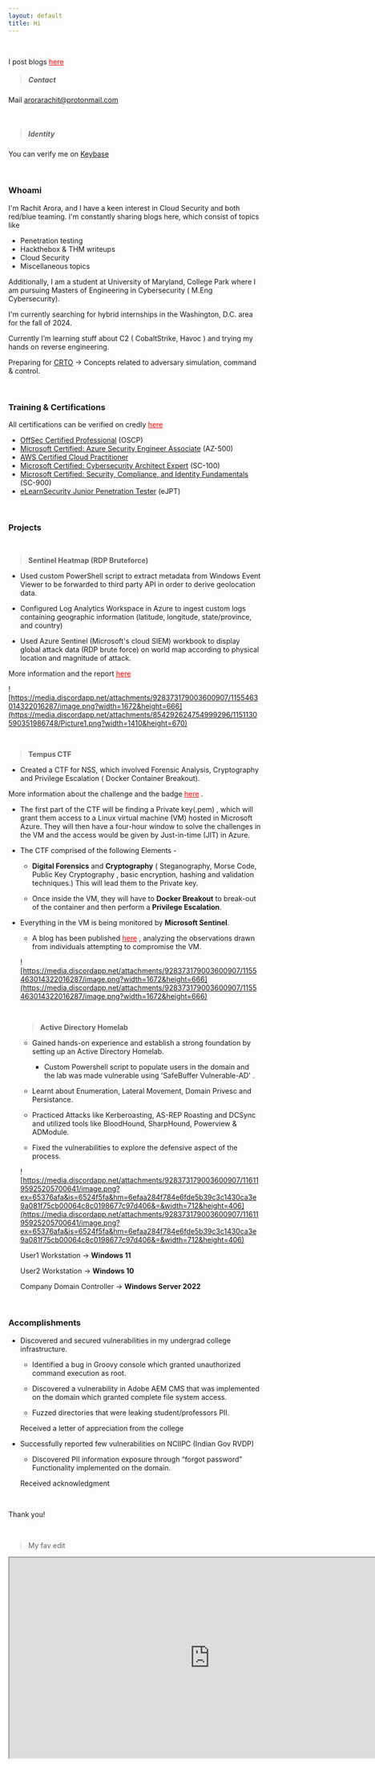 ```yaml
---
layout: default
title: Hi
---
```

<br>

I post blogs <a href="/blog" style="color:red;" rel="noopener">here</a> 
<br>


>    ##### Contact

<!-- Add icon library -->
<link rel="stylesheet" href="https://cdnjs.cloudflare.com/ajax/libs/font-awesome/4.7.0/css/font-awesome.min.css">



Mail <a href = "mailto:admin@arorarachit.com" target="_blank" rel="noopener"> arorarachit@protonmail.com </a>

<!-- Add font awesome icons -->
<a href="#" class="fa fa-twitter" href = "https://twitter.com/rach1tarora" target="_blank" rel="noopener" ></a> &nbsp; 
<a href="#" class="fa fa-steam" href = "https://steamcommunity.com/id/JediMindTr1cks" target="_blank" rel="noopener" ></a> &nbsp; 
<a href="#" class="fa fa-github" href = "https://github.com/rach1tarora" target="_blank" rel="noopener" ></a> &nbsp; 
<a href="#" class="fa fa-linkedin" href = "https://www.linkedin.com/in/rach1tarora/" target="_blank" rel="noopener" ></a> &nbsp; 

> ##### Identity

You can verify me on <a href="https://keybase.io/rachitaroraa" target="_blank" rel="noopener">Keybase</a> 




<br>

### Whoami

I'm Rachit Arora, and I have a keen interest in Cloud Security and both red/blue teaming. I'm constantly sharing blogs here, which consist of topics like 

- Penetration testing
- Hackthebox &  THM writeups
- Cloud Security
- Miscellaneous topics

Additionally, I am a student at University of Maryland, College Park where I am pursuing Masters of Engineering in Cybersecurity ( M.Eng Cybersecurity).

I'm currently searching for hybrid internships in the Washington, D.C. area for the fall of 2024.

Currently I’m learning stuff about C2 ( CobaltStrike, Havoc ) and trying my hands on reverse engineering. 

Preparing for [CRTO](https://training.zeropointsecurity.co.uk/courses/red-team-ops) → Concepts related to adversary simulation, command & control.

<br>

### Training & Certifications

All certifications can be verified on credly <a href="https://www.credly.com/users/rachit-arora.6027f270" style="color:red;" rel="noopener">here</a>

- [OffSec Certified Professional](https://www.credential.net/57148f07-f47e-497e-b34f-bb60c6ee28c3#gs.4w8fyh%5C) (OSCP)
- [Microsoft Certified: Azure Security Engineer Associate](https://www.credly.com/badges/1c258de3-a8dc-4586-b6a9-ff4d3a53c9b7) (AZ-500)
- [AWS Certified Cloud Practitioner](https://www.credly.com/badges/5d3ea344-ecf2-4e1e-82ed-ab175733dc48)
- [Microsoft Certified: Cybersecurity Architect Expert](https://www.credly.com/badges/fcfbfadf-81a1-490a-85c0-73ed7d2cebb5) (SC-100)
- [Microsoft Certified: Security, Compliance, and Identity Fundamentals](https://www.credly.com/badges/5b111be7-2ec8-441b-b77a-dbc61460dc7c) (SC-900)
- [eLearnSecurity Junior Penetration Tester](https://verified.elearnsecurity.com/certificates/f61e9c01-e250-4faa-99cb-869382a47ccd) (eJPT)

<br>

### **Projects**

<br>

> **Sentinel Heatmap (RDP Bruteforce)**
    
- Used custom PowerShell script to extract metadata from Windows Event Viewer to be forwarded to third party API in order to derive geolocation data.

- Configured Log Analytics Workspace in Azure to ingest custom logs containing geographic information (latitude, longitude, state/province, and country)

- Used Azure Sentinel (Microsoft's cloud SIEM) workbook to display global attack data (RDP brute force) on world map according to physical location and magnitude of attack.

More information and the report <a href="https://arorarachit.com/blog/sentinel-heatmap-rdp-bruteforce" style="color:red;" rel="noopener">here</a> 

![https://media.discordapp.net/attachments/928373179003600907/1155463014322016287/image.png?width=1672&height=666](https://media.discordapp.net/attachments/854292624754999296/1151130590351986748/Picture1.png?width=1410&height=670)


<br>


> **Tempus CTF**
    
    
- Created a CTF for NSS, which involved Forensic Analysis, Cryptography and Privilege Escalation ( Docker Container Breakout). 

More information about the challenge and the badge <a href="https://www.credly.com/org/noshitsecurity/badge/rage" style="color:red;" rel="noopener">here</a> .

- The first part of the  CTF will be finding a Private key(.pem) , which will grant them access to a Linux virtual machine (VM) hosted in Microsoft Azure.
They will then have a four-hour window to solve the challenges in the VM and the access would be given by Just-in-time (JIT) in Azure.

- The CTF comprised of the following Elements -

    - **Digital Forensics** and **Cryptography** ( Steganography, Morse Code, Public Key Cryptography , basic encryption, hashing and validation techniques.) 
    This will lead them to the Private key.

    - Once inside the VM, they will have to **Docker Breakout** to break-out of the container and then perform a **Privilege Escalation**.

- Everything in the VM is being monitored by **Microsoft Sentinel**.

    - A blog has been published <a href="https://arorarachit.com/blog/azure-sentinel-investigating-incidents" style="color:red;" rel="noopener">here</a> , analyzing the observations drawn from individuals attempting to compromise the VM.
    
    ![https://media.discordapp.net/attachments/928373179003600907/1155463014322016287/image.png?width=1672&height=666](https://media.discordapp.net/attachments/928373179003600907/1155463014322016287/image.png?width=1672&height=666)
    
	<br>

    > **Active Directory Homelab**

    - Gained hands-on experience and establish a strong foundation by setting up an Active Directory Homelab.

        - Custom Powershell script to populate users in the domain and the lab was made vulnerable using 'SafeBuffer Vulnerable-AD' .

    - Learnt about Enumeration, Lateral Movement, Domain Privesc and Persistance.

    - Practiced Attacks like Kerberoasting, AS-REP Roasting and DCSync and utilized tools like BloodHound, SharpHound, Powerview & ADModule.

    - Fixed the vulnerabilities to explore the defensive aspect of the process.
    
    ![https://media.discordapp.net/attachments/928373179003600907/1161195925205700641/image.png?ex=65376afa&is=6524f5fa&hm=6efaa284f784e6fde5b39c3c1430ca3e9a081f75cb00064c8c0198677c97d406&=&width=712&height=406](https://media.discordapp.net/attachments/928373179003600907/1161195925205700641/image.png?ex=65376afa&is=6524f5fa&hm=6efaa284f784e6fde5b39c3c1430ca3e9a081f75cb00064c8c0198677c97d406&=&width=712&height=406)
    
    User1 Workstation → **Windows 11**
    
    User2 Workstation → **Windows 10**
    
    Company Domain Controller → **Windows Server 2022**
    
<br>

### Accomplishments

- Discovered and secured vulnerabilities in my undergrad college infrastructure.

    - Identified a bug in Groovy console which granted unauthorized command execution as root.

    - Discovered a vulnerability in Adobe AEM CMS that was implemented on the domain which granted complete file system access.

    - Fuzzed directories that were leaking student/professors PII.
    
    Received a letter of appreciation from the college
    

- Successfully reported few vulnerabilities on NCIIPC (Indian Gov RVDP)

    - Discovered PII information exposure through “forgot password” Functionality implemented on the domain.
    
    Received acknowledgment 
    
<br>


Thank you!


<br>

> My fav edit 

<iframe width="800" height="400" src="https://www.youtube.com/embed/QVnK9Mhin50"></iframe>
